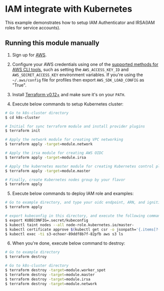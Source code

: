 # IAM integrate with Kubernetes
This example demonstrates how to setup IAM Authenticator and IRSA(IAM roles for service accounts).

## Running this module manually

1. Sign up for [AWS](https://aws.amazon.com/).
2. Configure your AWS credentials using one of the [supported methods for AWS CLI
   tools](https://docs.aws.amazon.com/cli/latest/userguide/cli-chap-getting-started.html), such as setting the
   `AWS_ACCESS_KEY_ID` and `AWS_SECRET_ACCESS_KEY` environment variables. If you're using the `~/.aws/config` file for profiles then export `AWS_SDK_LOAD_CONFIG` as "True".
3. Install [Terraform v0.12+](https://www.terraform.io/) and make sure it's on your `PATH`.

4. Execute below commands to setup Kubernetes cluster:

```sh
# Go to k8s-cluster directory
$ cd k8s-cluster

# Initial for sync terraform module and install provider plugins
$ terraform init

# Apply the network module for creating VPC networking
$ terraform apply -target=module.network

# Apply the irsa module for creating AWS OIDC
$ terraform apply -target=module.irsa

# Apply the kubernetes master module for creating Kubernetes control plane nodes
$ terraform apply -target=module.master

# Finally, create Kubernetes nodes group by your flavor
$ terraform apply
```

5. Execute below commands to deploy IAM role and examples:

```sh
# Go to example directory, and type your oidc endpoint, ARN, and ignition bucket name.
$ terraform apply

# export kubeconfig in this directory, and execute the following commands
$ export KUBECONFIG=.secret/kubeconfig
$ kubectl taint nodes --all node-role.kubernetes.io/master-
$ kubectl certificate approve $(kubectl get csr -o jsonpath='{.items[?(@.spec.username=="system:serviceaccount:kube-system:pod-identity-webhook")].metadata.name}')
$ kubectl exec -ti s3-echoer-89ddf8b7f-82pfb aws s3 ls
```

6. When you're done, execute below command to destroy:

```sh
# Go to example directory
$ terraform destroy

# Go to k8s-cluster directory
$ terraform destroy -target=module.worker_spot
$ terraform destroy -target=module.master
$ terraform destroy -target=module.irsa
$ terraform destroy -target=module.network
```